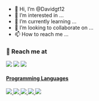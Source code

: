 - 👋 Hi, I’m @Davidgt12
- 👀 I’m interested in ...
- 🌱 I’m currently learning ...
- 💞️ I’m looking to collaborate on ...
- 📫 How to reach me ...


<h3>
  🚀 Reach me at
</h3> 
<p>
  <a href="https://www.linkedin.com/in/david-g%C3%B3mez-torija-592b0717a/">
        <img src="https://img.shields.io/badge/LinkedIn-0077B5?style=for-the-badge&logo=linkedin&logoColor=white" /></a>
  
  <a href="mailto:davidgomeztorija@gmail.com">
        <img src="https://img.shields.io/badge/Gmail-D14836?style=for-the-badge&logo=gmail&logoColor=white" /></a>
  
  <a href="https://github.com/Davidgt12">
        <img src="https://img.shields.io/badge/GitHub-100000?style=for-the-badge&logo=github&logoColor=white">
</p>

<h4>Programming Languages</h4>
<p>
  <img src="https://img.shields.io/badge/Python-3776AB?style=for-the-badge&logo=python&logoColor=white">
  <img src="https://img.shields.io/badge/Matlab-FF7F00?style=for-the-badge">
  <img src="https://img.shields.io/badge/Fortran-%23734F96.svg?style=for-the-badge&logo=fortran&logoColor=white">
  <img src="https://img.shields.io/badge/-Arduino-00979D?style=for-the-badge&logo=Arduino&logoColor=white">
  <img src="https://img.shields.io/badge/latex-%23008080.svg?style=for-the-badge&logo=latex&logoColor=white">
</p>

